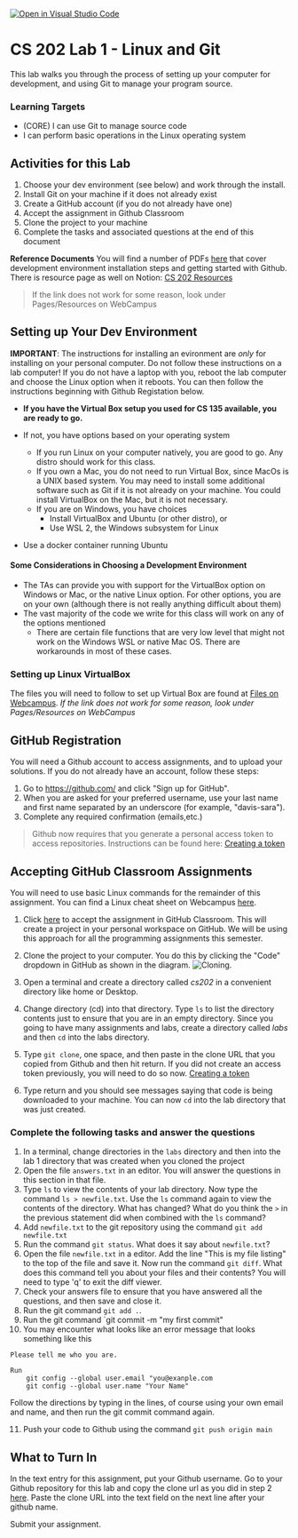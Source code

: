 [![Open in Visual Studio Code](https://classroom.github.com/assets/open-in-vscode-c66648af7eb3fe8bc4f294546bfd86ef473780cde1dea487d3c4ff354943c9ae.svg)](https://classroom.github.com/online_ide?assignment_repo_id=7873517&assignment_repo_type=AssignmentRepo)
# CS 202 Lab 1 - Linux and Git
This lab walks you through the process of setting up your computer for development, and using Git to manage your program source.


### Learning Targets
* (CORE) I can use Git to manage source code
* I can perform basic operations in the Linux operating system


## Activities for this Lab

1. Choose your dev environment (see below) and work through the install. 
2. Install Git on your machine if it does not already exist
3. Create a GitHub account (if you do not already have one)
4. Accept the assignment in Github Classroom
5. Clone the project to your machine
6. Complete the tasks and associated questions at the end of this document

 **Reference Documents** 
You will find a number of PDFs 
[here](https://webcampus.unr.edu/courses/84308/pages/resources) that cover development environment installation steps and getting started with Github. There is resource page as well on Notion: [CS 202 Resources](https://cosmic-boot-d3d.notion.site/CS-202-Resources-09d01bbb0e8740f5ac8460a0d02a3adb)
> If the link does not work for some reason, look under Pages/Resources on WebCampus

## Setting up Your Dev Environment

**IMPORTANT**: The instructions for installing an evironment are *only* for installing on your personal computer. Do not follow these instructions on a lab computer! If you do not have a laptop with you, reboot the lab computer and choose the Linux option when it reboots. You can then follow the instructions beginning with Github Registation below.

* **If you have the Virtual Box setup you used for CS 135 available, you are ready to go.**

* If not, you have options based on your operating system
   * If you run Linux on your computer natively, you are good to go. Any distro should work for this class.
   * If you own a Mac, you do not need to run Virtual Box, since MacOs is a UNIX based system. You may need to install some additional software such as Git if it is not already on your machine. You could install VirtualBox on the Mac, but it is not necessary.
   * If you are on Windows, you have choices
     * Install VirtualBox and Ubuntu (or other distro), or
     * Use WSL 2, the Windows subsystem for Linux
* Use a docker container running Ubuntu

#### Some Considerations in Choosing a Development Environment
* The TAs can provide you with support for the VirtualBox option on Windows or Mac, or the native Linux option. For other options, you are on your own (although there is not really anything difficult about them)
* The vast majority of the code we write for this class will work on any of the options mentioned
   * There are certain file functions that are very low level that might not work on the Windows WSL or native Mac OS. There are workarounds in most of these cases.

### Setting up Linux VirtualBox

The files you will need to follow to set up Virtual Box are found at
[Files on Webcampus](https://webcampus.unr.edu/courses/84308/pages/resources).
_If the link does not work for some reason, look under Pages/Resources on WebCampus_

## GitHub Registration
You will need a Github account to access assignments, and to upload your solutions. If you do not already have an account, follow these steps:

1. Go to https://github.com/ and click "Sign up for GitHub". 
2. When you are asked for your preferred username, use your last name and first name separated by an underscore (for example, "davis-sara").
3. Complete any required confirmation (emails,etc.)

> Github now requires that you generate a personal access token to access repositories. Instructions can be found here: [Creating a token](https://docs.github.com/en/github/authenticating-to-github/keeping-your-account-and-data-secure/creating-a-personal-access-token)

## Accepting GitHub Classroom Assignments
You will need to use basic Linux commands for the remainder of this assignment. You can find a Linux cheat sheet on Webcampus [here](https://webcampus.unr.edu/courses/84308/pages/resources).

1. Click [here](https://classroom.github.com/a/5jHH0u65) to accept the assignment in GitHub Classroom. This will create a project in your personal workspace on GitHub. We will be using this approach for all the programming assignments this semester.
2. Clone the project to your computer. You do this by clicking the "Code" dropdown in GitHub as shown in the diagram. ![Cloning](cloning.png). <span id="clone"></span>
1. Open a terminal and create a directory called _cs202_ in a convenient directory like home or Desktop.
2. Change directory (cd) into that directory. Type `ls` to list the directory contents just to ensure that you are in an empty directory. Since you going to have many assignments and labs, create a directory called _labs_ and then `cd` into the labs directory.
3. Type `git clone`, one space, and then paste in the clone URL that you copied from Github and then hit return. If you did not create an access token previously, you will need to do so now. [Creating a token](https://docs.github.com/en/github/authenticating-to-github/keeping-your-account-and-data-secure/creating-a-personal-access-token)

4. Type return and you should see messages saying that code is being downloaded to your machine. You can now `cd` into the lab directory that was just created.

### Complete the following tasks and answer the questions

1. In a terminal, change directories in the `labs` directory and then into the lab 1 directory that was created when you cloned the project
2. Open the file `answers.txt` in an editor. You will answer the questions in this section in that file.
3. Type `ls` to view the contents of your lab directory. Now type the command `ls > newfile.txt`. Use the `ls` command again to view the contents of the directory. What has changed? What do you think the `>` in the previous statement did when combined with the `ls` command?
4. Add `newfile.txt` to the git repository using the command `git add newfile.txt`
5. Run the command `git status`. What does it say about `newfile.txt`?
6. Open the file `newfile.txt` in a editor. Add the line "This is my file listing" to the top of the file and save it. Now run the command `git diff`. What does this command tell you about your files and their contents? You will need to type 'q' to exit the diff viewer.
7. Check your answers file to ensure that you have answered all the questions, and then save and close it.
8. Run the git command `git add .`.
9. Run the git command `git commit -m "my first commit"
10. You may encounter what looks like an error message that looks something like this

```
Please tell me who you are. 

Run 
	git config --global user.email "you@exanple.com 
	git config --global user.name "Your Name"

```
Follow the directions by typing in the lines, of course using your own email and name, and then run the git commit command again. 

11. Push your code to Github using the command `git push origin main`

## What to Turn In
In the text entry for this assignment, put your Github username. Go to your Github repository for this lab and copy the clone url as you did in step 2 [here](#clone). Paste the clone URL into the text field on the next line after your github name.

Submit your assignment.









